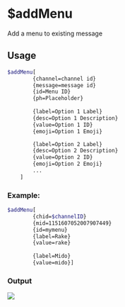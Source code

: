 # $addMenu
Add a menu to existing message

## Usage
```bash
$addMenu[
        {channel=channel id}
        {message=message id}
        {id=Menu ID}
        {ph=Placeholder}
        
        {label=Option 1 Label}
        {desc=Option 1 Description}
        {value=Option 1 ID}
        {emoji=Option 1 Emoji}

        {label=Option 2 Label}
        {desc=Option 2 Description}
        {value=Option 2 ID}
        {emoji=Option 2 Emoji}
        ...
    ]
```

### Example:
```bash
$addMenu[
        {chid=$channelID}
        {mid=1151607052007907449}
        {id=mymenu}
        {label=Rake}
        {value=rake}
        
        {label=Mido}
        {value=mido}]
```

### Output
![](https://i.imgur.com/yMUAza7.png)